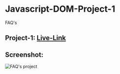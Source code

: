 # Javascript-DOM-Project-1
FAQ's

## Project-1: [Live-Link](https://faqsdom.netlify.app/)

## Screenshot:

![FAQ's project](https://user-images.githubusercontent.com/110112176/203250822-2c2923ab-34c0-4c86-906f-ea9d0617c210.png)


